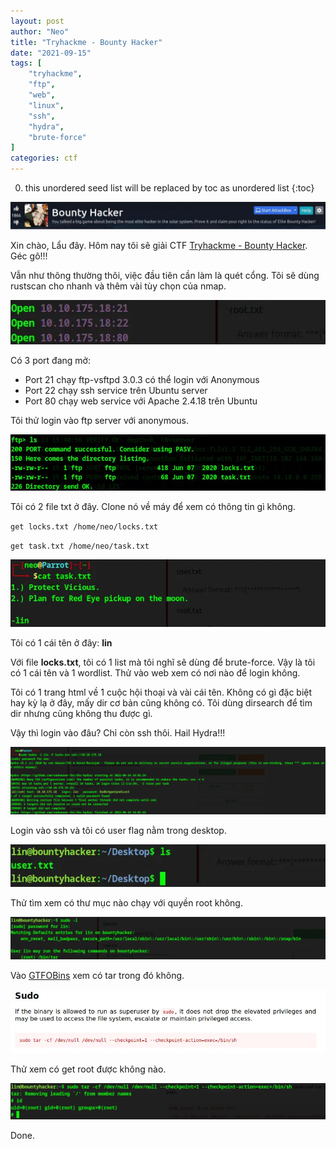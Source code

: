 ```yaml
---
layout: post
author: "Neo"
title: "Tryhackme - Bounty Hacker"
date: "2021-09-15"
tags: [
    "tryhackme",
    "ftp",
    "web",
    "linux",
    "ssh",
    "hydra",
    "brute-force"
]
categories: ctf
---
```


0. this unordered seed list will be replaced by toc as unordered list
{:toc}

![Intro](/assets/img/THM-Bounty-Hacker/Intro.webp)

Xin chào, Lẩu đây. Hôm nay tôi sẽ giải CTF [Tryhackme - Bounty Hacker](https://tryhackme.com/room/cowboyhacker). Géc gô!!!

Vẫn như thông thường thôi, việc đầu tiên cần làm là quét cổng. Tôi sẽ dùng rustscan cho nhanh và thêm vài tùy chọn của nmap.

![scan-port](/assets/img/THM-Bounty-Hacker/scan-port.webp?style=center)

Có 3 port đang mở:
- Port 21 chạy ftp-vsftpd 3.0.3 có thể login với Anonymous
- Port 22 chạy ssh service trên Ubuntu server
- Port 80 chạy web service với Apache 2.4.18 trên Ubuntu

Tôi thử login vào ftp server với anonymous.

![ftp](/assets/img/THM-Bounty-Hacker/ftp-server.webp?style=centerme)

Tôi có 2 file txt ở đây. Clone nó về máy để xem có thông tin gì không.

`get locks.txt /home/neo/locks.txt`

`get task.txt /home/neo/task.txt`

![task-txt](/assets/img/THM-Bounty-Hacker/task-txt.webp?style=centerme)

Tôi có 1 cái tên ở đây: __lin__

Với file __locks.txt__, tôi có 1 list mà tôi nghĩ sẽ dùng để brute-force. Vậy là tôi có 1 cái tên và 1 wordlist. Thử vào web xem có nơi nào để login không.

Tôi có 1 trang html về 1 cuộc hội thoại và vài cái tên. Không có gì đặc biệt hay kỳ lạ ở đây, mấy dir cơ bản cũng không có. Tôi dùng dirsearch để tìm dir nhưng cũng không thu được gì.

Vậy thì login vào đâu? Chỉ còn ssh thôi. Hail Hydra!!!

![Hydra](/assets/img/THM-Bounty-Hacker/hydra.webp?style=centerme)

Login vào ssh và tôi có user flag nằm trong desktop.

![user-flag](/assets/img/THM-Bounty-Hacker/user-flag.webp?style=centerme)

Thử tìm xem có thư mục nào chạy với quyền root không.

![sudo-l](/assets/img/THM-Bounty-Hacker/sudo-l.webp?style=centerme)

Vào [GTFOBins](https://gtfobins.github.io/) xem có tar trong đó không.

![gtfobins](/assets/img/THM-Bounty-Hacker/gtfobins.webp?style=centerme)

Thử xem có get root được không nào.

![rooted](/assets/img/THM-Bounty-Hacker/rooted.webp?style=centerme)

Done.
